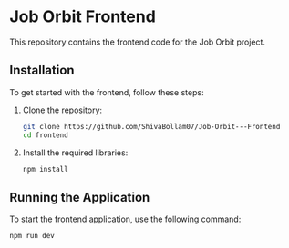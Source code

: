 # Job Orbit Frontend

This repository contains the frontend code for the Job Orbit project.

## Installation

To get started with the frontend, follow these steps:

1. Clone the repository:
    ```bash
    git clone https://github.com/ShivaBollam07/Job-Orbit---Frontend
    cd frontend
    ```

2. Install the required libraries:
    ```bash
    npm install
    ```

## Running the Application

To start the frontend application, use the following command:

```bash
npm run dev
